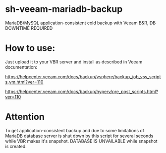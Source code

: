 # sh-veeam-mariadb-backup
MariaDB/MySQL application-consistent cold backup with Veeam B&amp;R, DB DOWNTIME REQUIRED

# How to use:
Just upload it to your VBR server and install as described in Veeam documentation:

https://helpcenter.veeam.com/docs/backup/vsphere/backup_job_vss_scripts_vm.html?ver=110

https://helpcenter.veeam.com/docs/backup/hyperv/pre_post_scripts.html?ver=110

# Attention
To get application-consistent backup and due to some limitations of MariaDB database server is shut down by this script for several seconds while VBR makes it's snapshot. DATABASE IS UNVAILABLE while snapshot is created.
